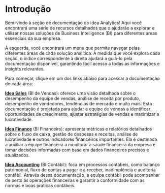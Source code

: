 # Introdução

Bem-vindo à seção de documentação do Idea Analytics! Aqui você encontrará uma série de recursos detalhados que o ajudarão a explorar e utilizar nossas soluções de Business Intelligence (BI) para diferentes áreas essenciais da sua empresa.

À esquerda, você encontrará um menu que permite navegar pelas diferentes áreas de cada solução analítica. À medida que você explora cada seção, o índice correspondente à direita ajudará a guiá-lo pela documentação disponível, garantindo fácil acesso a todas as informações e insights relevantes.

Para começar, clique em um dos links abaixo para acessar a documentação de cada área:

**[Idea Sales](https://idea-technology-it.github.io/docs-idea/faturamento/ficha_tecnica/)** (BI de Vendas): oferece uma visão detalhada sobre o desempenho da equipe de vendas, análise de receita por produto, desempenho de vendedores, tendências de mercado e muito mais. Esta documentação é projetada para ajudar a equipe de vendas a identificar oportunidades de crescimento, ajustar estratégias de vendas e maximizar a lucratividade.

**[Idea Finance](https://idea-technology-it.github.io/docs-idea/financeiro/ficha_tecnica/)** (BI Financeiro): apresenta métricas e relatórios detalhados sobre o fluxo de caixa, gestão de despesas e receitas, análise de lucratividade e outros indicadores financeiros importantes. Ela é destinada a auxiliar a equipe financeira a monitorar a saúde financeira da empresa e tomar decisões informadas com base em dados financeiros precisos e atualizados.

**[Idea Accounting](https://idea-technology-it.github.io/docs-idea/contabilidade/ficha_tecnica/)** (BI Contábil): foca em processos contábeis, como balanço patrimonial, fluxo de contas a pagar e a receber, inadimplência e auditoria contábil. Através dessa documentação, a equipe contábil pode acompanhar de perto as operações financeiras e garantir a conformidade com as normas e boas práticas contábeis.

